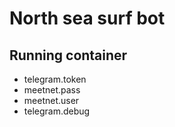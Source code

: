 # North sea surf bot


## Running container

* telegram.token
* meetnet.pass
* meetnet.user
* telegram.debug